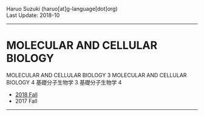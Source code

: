 Haruo Suzuki (haruo[at]g-language[dot]org)  
Last Update: 2018-10

----------

# MOLECULAR AND CELLULAR BIOLOGY
MOLECULAR AND CELLULAR BIOLOGY 3
MOLECULAR AND CELLULAR BIOLOGY 4
基礎分子生物学 3
基礎分子生物学 4

- [2018 Fall](https://github.com/haruosuz/ksbn/tree/master/2018)
- 2017 Fall

----------

